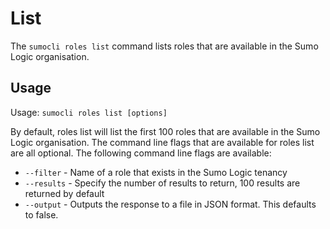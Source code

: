 # List

The `sumocli roles list` command lists roles that are available in the Sumo Logic organisation.

## Usage

Usage: `sumocli roles list [options]`

By default, roles list will list the first 100 roles that are available in the Sumo Logic organisation. The command line flags that are available for roles list are all optional. The following command line flags are available:

* `--filter` - Name of a role that exists in the Sumo Logic tenancy
* `--results` - Specify the number of results to return, 100 results are returned by default
* `--output` - Outputs the response to a file in JSON format. This defaults to false. 



